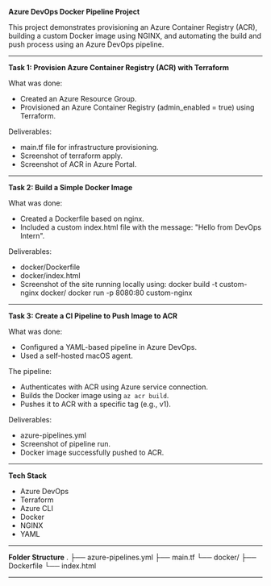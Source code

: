 **Azure DevOps Docker Pipeline Project**

This project demonstrates provisioning an Azure Container Registry (ACR), building a custom Docker image using NGINX, and automating the build and push process using an Azure DevOps pipeline.

---

**Task 1: Provision Azure Container Registry (ACR) with Terraform**

What was done:

* Created an Azure Resource Group.
* Provisioned an Azure Container Registry (admin\_enabled = true) using Terraform.

Deliverables:

* main.tf file for infrastructure provisioning.
* Screenshot of terraform apply.
* Screenshot of ACR in Azure Portal.

---

**Task 2: Build a Simple Docker Image**

What was done:

* Created a Dockerfile based on nginx.
* Included a custom index.html file with the message: "Hello from DevOps Intern".

Deliverables:

* docker/Dockerfile
* docker/index.html
* Screenshot of the site running locally using:
  docker build -t custom-nginx docker/
  docker run -p 8080:80 custom-nginx

---

**Task 3: Create a CI Pipeline to Push Image to ACR**

What was done:

* Configured a YAML-based pipeline in Azure DevOps.
* Used a self-hosted macOS agent.

The pipeline:

* Authenticates with ACR using Azure service connection.
* Builds the Docker image using `az acr build`.
* Pushes it to ACR with a specific tag (e.g., v1).

Deliverables:

* azure-pipelines.yml
* Screenshot of pipeline run.
* Docker image successfully pushed to ACR.

---

**Tech Stack**

* Azure DevOps
* Terraform
* Azure CLI
* Docker
* NGINX
* YAML

---

**Folder Structure**
.
├── azure-pipelines.yml
├── main.tf
└── docker/
├── Dockerfile
└── index.html

---